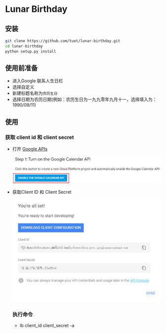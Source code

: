 # Lunar Birthday

## 安装

```sh
git clone https://github.com/tuot/lunar-birthday.git
cd lunar-birthday
python setup.py install
```

## 使用前准备

-  进入Google 联系人生日栏
  - 选择自定义
  - 新建标题名称为`农历生日`
  - 选择日期为农历日期(例如：农历生日为一九九零年九月十一，选择填入为：1990/09/11)

## 使用
### 获取 client id 和 client secret

- 打开 [Google APIs](https://developers.google.com/calendar/quickstart/python)

  ![](./images/da822e775211.png)

- 获取Client ID 和 Client Secret

  ![](./images/4b1a9f507503.png)



  ### 执行命令

  - lb client_id client_secret -a
